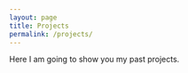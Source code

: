 ```yaml
---
layout: page
title: Projects
permalink: /projects/
---
```


Here I am going to show you my past projects.
